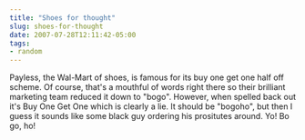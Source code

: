 ```yaml
---
title: "Shoes for thought"
slug: shoes-for-thought
date: 2007-07-28T12:11:42-05:00
tags:
- random
---
```

Payless, the Wal-Mart of shoes, is famous for its buy one get one half off scheme. Of course, that's a mouthful of words right there so their brilliant marketing team reduced it down to "bogo". However, when spelled back out it's Buy One Get One which is clearly a lie. It should be "bogoho", but then I guess it sounds like some black guy ordering his prositutes around. Yo! Bo go, ho!
